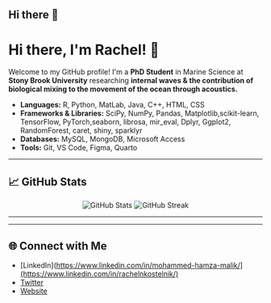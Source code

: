 ## Hi there 👋

<!--
**rnd22/rnd22** is a ✨ _special_ ✨ repository because its `README.md` (this file) appears on your GitHub profile.

Here are some ideas to get you started:

- 🔭 I’m currently working on ...
- 🌱 I’m currently learning ...
- 👯 I’m looking to collaborate on ...
- 🤔 I’m looking for help with ...
- 💬 Ask me about ...
- 📫 How to reach me: ...
- 😄 Pronouns: ...
- ⚡ Fun fact: ...
-->

# Hi there, I'm Rachel! 👋

Welcome to my GitHub profile! I'm a **PhD Student** in Marine Science at **Stony Brook University** researching **internal waves & the contribution of biological mixing to the movement of the ocean through acoustics.**

- **Languages:** R, Python, MatLab, Java, C++, HTML, CSS
- **Frameworks & Libraries:** SciPy, NumPy, Pandas, Matplotlib,scikit-learn, TensorFlow, PyTorch,seaborn, librosa, mir_eval, Dplyr, Ggplot2, RandomForest, caret, shiny, sparklyr
- **Databases:** MySQL, MongoDB, Microsoft Access
- **Tools:** Git, VS Code, Figma, Quarto

---

## 📈 GitHub Stats

<div align="center">
  <img src="https://github-readme-stats.vercel.app/api?username=rnd22&show_icons=true&theme=radical" alt="GitHub Stats" />
  <img src="https://github-readme-streak-stats.herokuapp.com?user=rnd22&theme=radical" alt="GitHub Streak" />
</div>

---

---

## 🌐 Connect with Me

- [LinkedIn](https://www.linkedin.com/in/mohammed-hamza-malik/](https://www.linkedin.com/in/rachelnkostelnik/)
- [Twitter](https://www.linkedin.com/in/rachelnkostelnik/)
- [Website](https://rnd22.github.io/)

